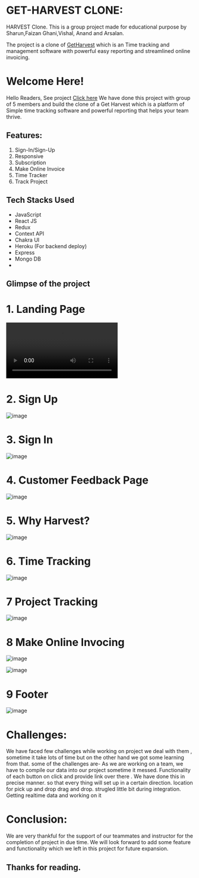 # GET-HARVEST CLONE:
HARVEST Clone.
This is a group project made for educational purpose by Sharun,Faizan Ghani,Vishal, Anand and Arsalan.

The project is a clone of [GetHarvest](https://www.getharvest.com/) which is an Time tracking and management software with powerful easy reporting and streamlined online invoicing.


# Welcome Here!
Hello Readers,
See project [Click here](https://get-harvest-rct201clone.netlify.app/)
We have done this project with group of 5 members and build the clone of a Get Harvest which is a platform of Simple time tracking software and powerful reporting that helps your team thrive.

## Features:
1. Sign-In/Sign-Up
2. Responsive
3. Subscription 
4. Make Online Invoice
5. Time Tracker
6. Track Project
## Tech Stacks Used
- JavaScript
- React JS
- Redux
- Context API
- Chakra UI
- Heroku (For backend deploy)
- Express
- Mongo DB
- 




## Glimpse of the project
# 1. Landing Page



<video controls loop>
  <source src="https://user-images.githubusercontent.com/101327895/196938604-8f8248f3-c188-4325-899f-9728c2633fa8.mp4" type="video/mp4">
 
</video>





# 2. Sign Up

![image](https://user-images.githubusercontent.com/101327895/194276838-20b62743-c0c3-4022-adc2-8b58fe692af1.png)

# 3. Sign In
![image](https://user-images.githubusercontent.com/101327895/194277023-a13e8936-fc1f-4f1d-a37a-0314484ec015.png)

# 4. Customer Feedback Page

![image](https://user-images.githubusercontent.com/101327895/194277409-cb3dd018-88bc-426c-9967-d648f812ccbf.png)

# 5. Why Harvest?

![image](https://user-images.githubusercontent.com/101327895/194277728-0ada3bf5-dd1d-4ce1-a2de-b156b1239b14.png)

# 6. Time Tracking 

![image](https://user-images.githubusercontent.com/101327895/194277989-1d7044b1-72f7-4b3d-a9c5-728aa8a3e69c.png)

# 7 Project Tracking

![image](https://user-images.githubusercontent.com/101327895/194278215-bc03deda-9775-4f39-b94e-f6741f6b045d.png)

# 8 Make Online Invocing

![image](https://user-images.githubusercontent.com/101327895/194278340-16a67ad1-4d8d-4f23-8266-583b2941e35a.png)

![image](https://user-images.githubusercontent.com/101327895/194278438-624f8424-5b31-4e2e-a17c-8a56c9256f5e.png)




# 9 Footer 

![image](https://user-images.githubusercontent.com/101327895/194277540-960e6c79-ca1a-48c0-b12f-2c042218bb06.png)



# Challenges:
We have faced few challenges while working on project we deal with them , sometime it take lots of time but on the other hand we got some learning from that. some of the challenges are-
As we are working on a team, we have to compile our data into our project sometime it messed.
Functionality of each button on click and provide link over there . We have done this in precise manner. so that every thing will set up in a certain direction.
location for pick up and drop drag and drop.
strugled little bit during integration.
Getting realtime data and working on it

# Conclusion:
We are very thankful for the support of our teammates and instructor for the completion of project in due time. We will look forward to add some feature and functionality which we left in this project for future expansion.



## Thanks for reading.










